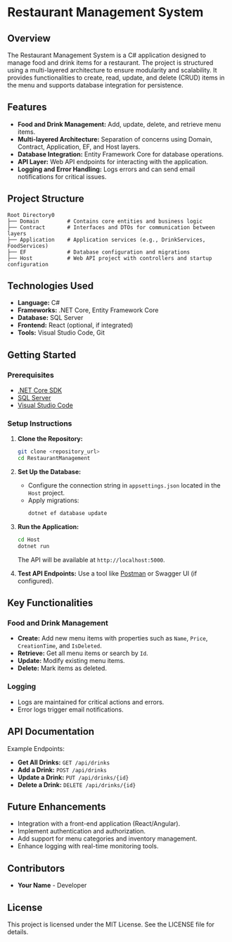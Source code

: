 # Restaurant Management System

## Overview
The Restaurant Management System is a C# application designed to manage food and drink items for a restaurant. The project is structured using a multi-layered architecture to ensure modularity and scalability. It provides functionalities to create, read, update, and delete (CRUD) items in the menu and supports database integration for persistence.

## Features
- **Food and Drink Management:** Add, update, delete, and retrieve menu items.
- **Multi-layered Architecture:** Separation of concerns using Domain, Contract, Application, EF, and Host layers.
- **Database Integration:** Entity Framework Core for database operations.
- **API Layer:** Web API endpoints for interacting with the application.
- **Logging and Error Handling:** Logs errors and can send email notifications for critical issues.

## Project Structure
```
Root Directory0
├── Domain         # Contains core entities and business logic
├── Contract       # Interfaces and DTOs for communication between layers
├── Application    # Application services (e.g., DrinkServices, FoodServices)
├── EF             # Database configuration and migrations
├── Host           # Web API project with controllers and startup configuration
```

## Technologies Used
- **Language:** C#
- **Frameworks:** .NET Core, Entity Framework Core
- **Database:** SQL Server
- **Frontend:** React (optional, if integrated)
- **Tools:** Visual Studio Code, Git

## Getting Started

### Prerequisites
- [.NET Core SDK](https://dotnet.microsoft.com/download)
- [SQL Server](https://www.microsoft.com/en-us/sql-server)
- [Visual Studio Code](https://code.visualstudio.com/)

### Setup Instructions
1. **Clone the Repository:**
   ```bash
   git clone <repository_url>
   cd RestaurantManagement
   ```

2. **Set Up the Database:**
   - Configure the connection string in `appsettings.json` located in the `Host` project.
   - Apply migrations:
     ```bash
     dotnet ef database update
     ```

3. **Run the Application:**
   ```bash
   cd Host
   dotnet run
   ```
   The API will be available at `http://localhost:5000`.

4. **Test API Endpoints:**
   Use a tool like [Postman](https://www.postman.com/) or Swagger UI (if configured).

## Key Functionalities

### Food and Drink Management
- **Create:** Add new menu items with properties such as `Name`, `Price`, `CreationTime`, and `IsDeleted`.
- **Retrieve:** Get all menu items or search by `Id`.
- **Update:** Modify existing menu items.
- **Delete:** Mark items as deleted.

### Logging
- Logs are maintained for critical actions and errors.
- Error logs trigger email notifications.

## API Documentation
Example Endpoints:
- **Get All Drinks:** `GET /api/drinks`
- **Add a Drink:** `POST /api/drinks`
- **Update a Drink:** `PUT /api/drinks/{id}`
- **Delete a Drink:** `DELETE /api/drinks/{id}`

## Future Enhancements
- Integration with a front-end application (React/Angular).
- Implement authentication and authorization.
- Add support for menu categories and inventory management.
- Enhance logging with real-time monitoring tools.

## Contributors
- **Your Name** - Developer

## License
This project is licensed under the MIT License. See the LICENSE file for details.
